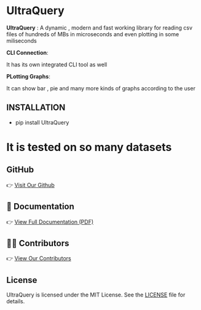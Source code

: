 # UltraQuery

**UltraQuery** : A dynamic , modern and fast working library for reading csv files of hundreds of MBs in microseconds and even plotting in some miliseconds

**CLI Connection**:

It has its own integrated CLI tool  as well 

**PLotting Graphs**:

It can show bar , pie and many more kinds of graphs according to the user

## INSTALLATION 
* pip install UltraQuery 

# It is tested on so many datasets 

## GitHub
👉 [Visit Our Github](https://github.com/krishna-agarwal44546/UltraQuery)

## 📄 Documentation

👉 [View Full Documentation (PDF)](Documentation.pdf)

## 👨‍💻 Contributors

👉 [View Our Contributors](Contributors.txt)

## License

UltraQuery is licensed under the MIT License. See the [LICENSE](./LICENSE) file for details.


